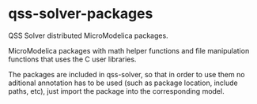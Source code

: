 # qss-solver-packages
QSS Solver distributed MicroModelica packages.

MicroModelica packages with math helper functions and file manipulation functions that uses the C user libraries. 

The packages are included in qss-solver, so that in order to use them no aditional annotation 
has to be used (such as package location, include paths, etc), just import the package into the corresponding model.
